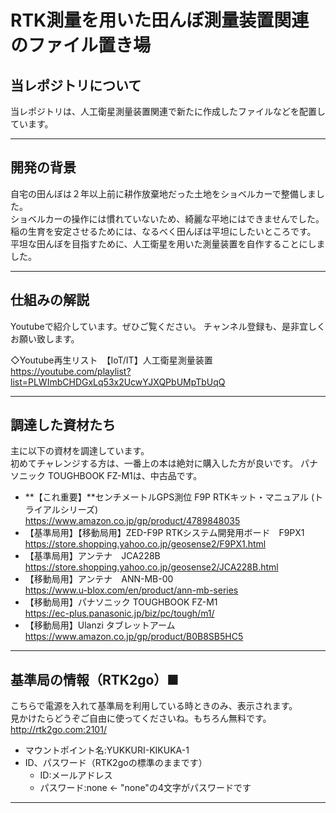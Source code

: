# RTK測量を用いた田んぼ測量装置関連のファイル置き場

## 当レポジトリについて
当レポジトリは、人工衛星測量装置関連で新たに作成したファイルなどを配置しています。

***

## 開発の背景
自宅の田んぼは２年以上前に耕作放棄地だった土地をショベルカーで整備しました。  
ショベルカーの操作には慣れていないため、綺麗な平地にはできませんでした。  
稲の生育を安定させるためには、なるべく田んぼは平坦にしたいところです。  
平坦な田んぼを目指すために、人工衛星を用いた測量装置を自作することにしました。  

****

## 仕組みの解説
Youtubeで紹介しています。ぜひご覧ください。 
チャンネル登録も、是非宜しくお願い致します。

◇Youtube再生リスト　【IoT/IT】人工衛星測量装置  
https://youtube.com/playlist?list=PLWImbCHDGxLq53x2UcwYJXQPbUMpTbUqQ  

***

## 調達した資材たち
主に以下の資材を調達しています。  
初めてチャレンジする方は、一番上の本は絶対に購入した方が良いです。
パナソニック TOUGHBOOK FZ-M1は、中古品です。

- **【これ重要】**センチメートルGPS測位 F9P RTKキット・マニュアル (トライアルシリーズ)  
https://www.amazon.co.jp/gp/product/4789848035
- 【基準局用】【移動局用】ZED-F9P RTKシステム開発用ボード　F9PX1  
https://store.shopping.yahoo.co.jp/geosense2/F9PX1.html
- 【基準局用】アンテナ　JCA228B  
https://store.shopping.yahoo.co.jp/geosense2/JCA228B.html
- 【移動局用】アンテナ　ANN-MB-00  
https://www.u-blox.com/en/product/ann-mb-series
- 【移動局用】パナソニック TOUGHBOOK FZ-M1  
https://ec-plus.panasonic.jp/biz/pc/tough/m1/
- 【移動局用】Ulanzi タブレットアーム  
https://www.amazon.co.jp/gp/product/B0B8SB5HC5

***

## 基準局の情報（RTK2go）■
こちらで電源を入れて基準局を利用している時ときのみ、表示されます。  
見かけたらどうぞご自由に使ってくださいね。もちろん無料です。  
http://rtk2go.com:2101/

- マウントポイント名:YUKKURI-KIKUKA-1
- ID、パスワード（RTK2goの標準のままです）
  - ID:メールアドレス
  - パスワード:none   ← "none"の4文字がパスワードです
------------------------------------
